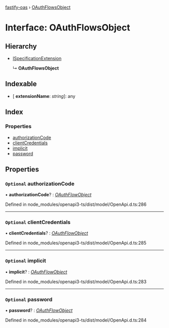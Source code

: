 [fastify-oas](../README.md) › [OAuthFlowsObject](oauthflowsobject.md)

# Interface: OAuthFlowsObject

## Hierarchy

* [ISpecificationExtension](ispecificationextension.md)

  ↳ **OAuthFlowsObject**

## Indexable

* \[ **extensionName**: *string*\]: any

## Index

### Properties

* [authorizationCode](oauthflowsobject.md#optional-authorizationcode)
* [clientCredentials](oauthflowsobject.md#optional-clientcredentials)
* [implicit](oauthflowsobject.md#optional-implicit)
* [password](oauthflowsobject.md#optional-password)

## Properties

### `Optional` authorizationCode

• **authorizationCode**? : *[OAuthFlowObject](oauthflowobject.md)*

Defined in node_modules/openapi3-ts/dist/model/OpenApi.d.ts:286

___

### `Optional` clientCredentials

• **clientCredentials**? : *[OAuthFlowObject](oauthflowobject.md)*

Defined in node_modules/openapi3-ts/dist/model/OpenApi.d.ts:285

___

### `Optional` implicit

• **implicit**? : *[OAuthFlowObject](oauthflowobject.md)*

Defined in node_modules/openapi3-ts/dist/model/OpenApi.d.ts:283

___

### `Optional` password

• **password**? : *[OAuthFlowObject](oauthflowobject.md)*

Defined in node_modules/openapi3-ts/dist/model/OpenApi.d.ts:284
